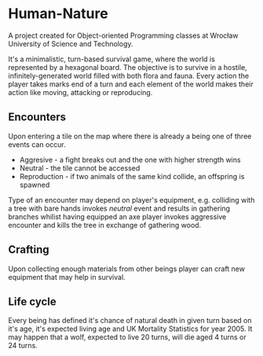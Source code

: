 # Human-Nature
A project created for Object-oriented Programming classes at Wrocław University of Science and Technology. 

It's a minimalistic, turn-based survival game, where the world is represented by a hexagonal board. The objective is to survive in a hostile, infinitely-generated world filled with both flora and fauna. Every action the player takes marks end of a turn and each element of the world makes their action like moving, attacking or reproducing.

## Encounters
Upon entering a tile on the map where there is already a being one of three events can occur.
* Aggresive - a fight breaks out and the one with higher strength wins
* Neutral - the tile cannot be accessed
* Reproduction - if two animals of the same kind collide, an offspring is spawned

Type of an encounter may depend on player's equipment, e.g. colliding with a tree with bare hands invokes *neutral* event and results in gathering branches whilist having equipped an axe player invokes aggressive encounter and kills the tree in exchange of gathering wood.

## Crafting
Upon collecting enough materials from other beings player can craft new equipment that may help in survival.

## Life cycle
Every being has defined it's chance of natural death in given turn based on it's age, it's expected living age and UK Mortality Statistics for year 2005. It may happen that a wolf, expected to live 20 turns, will die aged 4 turns or 24 turns.
